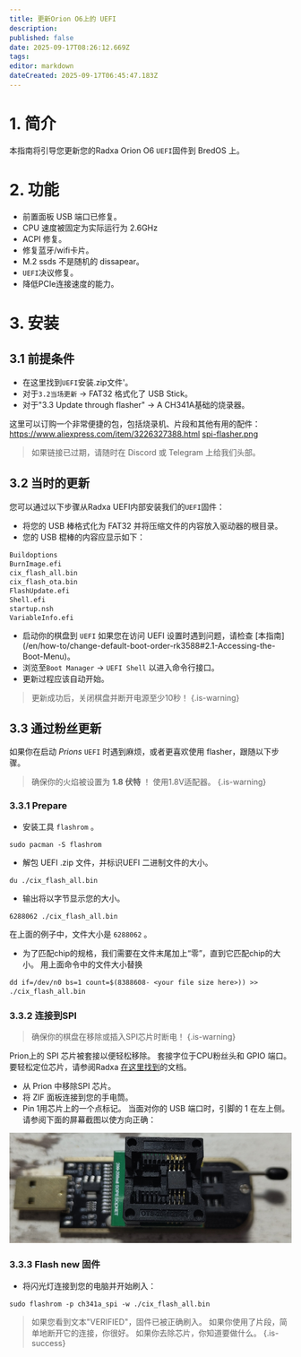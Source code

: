 ```yaml
---
title: 更新Orion O6上的 UEFI
description:
published: false
date: 2025-09-17T08:26:12.669Z
tags:
editor: markdown
dateCreated: 2025-09-17T06:45:47.183Z
---
```


# 1. 简介

本指南将引导您更新您的Radxa Orion O6 `UEFI`固件到 BredOS 上。

# 2. 功能

- 前置面板 USB 端口已修复。
- CPU 速度被固定为实际运行为 2.6GHz
- ACPI 修复。
- 修复蓝牙/wifi卡片。
- M.2 ssds 不是随机的 dissapear。
- `UEFI`决议修复。
- 降低PCIe连接速度的能力。

# 3. 安装

## 3.1 前提条件

- 在这里找到`UEFI`安装.zip文件'。
- 对于`3.2当场更新` -> FAT32 格式化了 USB Stick。
- 对于"3.3 Update through flasher" -> A CH341A基础的烧录器。

这里可以订购一个非常便捷的包，包括烧录机、片段和其他有用的配件：
https://www.aliexpress.com/item/3226327388.html
[spi-flasher.png](/wiki-itx3588j-pics/spi-flasher.png)

> 如果链接已过期，请随时在 Discord 或 Telegram 上给我们头部。

## 3.2 当时的更新

您可以通过以下步骤从Radxa UEFI内部安装我们的`UEFI`固件：

- 将您的 USB 棒格式化为 FAT32 并将压缩文件的内容放入驱动器的根目录。
- 您的 USB 棍棒的内容应显示如下：

```
Buildoptions  
BurnImage.efi  
cix_flash_all.bin  
cix_flash_ota.bin  
FlashUpdate.efi  
Shell.efi  
startup.nsh  
VariableInfo.efi
```

- 启动你的棋盘到 `UEFI` 如果您在访问 UEFI 设置时遇到问题，请检查 [本指南] (/en/how-to/change-default-boot-order-rk3588#2.1-Accessing-the-Boot-Menu)。
- 浏览至`Boot Manager` -> `UEFI Shell` 以进入命令行接口。
- 更新过程应该自动开始。

> 更新成功后，关闭棋盘并断开电源至少10秒！
> {.is-warning}

## 3.3 通过粉丝更新

如果你在启动 _Prions_ `UEFI` 时遇到麻烦，或者更喜欢使用 flasher，跟随以下步骤。

> 确保你的火焰被设置为 **1.8 伏特** ！ 使用1.8V适配器。
> {.is-warning}

### 3.3.1 Prepare

- 安装工具 `flashrom` 。

 ```
 sudo pacman -S flashrom
 ```

- 解包 UEFI .zip 文件，并标识UEFI 二进制文件的大小。

```
du ./cix_flash_all.bin
```

- 输出将以字节显示您的大小。

```
6288062 ./cix_flash_all.bin
```

在上面的例子中，文件大小是 `6288062` 。

- 为了匹配chip的规格，我们需要在文件末尾加上“零”，直到它匹配chip的大小。 用上面命令中的文件大小替换<your file size here>

```
dd if=/dev/n0 bs=1 count=$(8388608- <your file size here>)) >> ./cix_flash_all.bin
```

### 3.3.2 连接到SPI

> 确保你的棋盘在移除或插入SPI芯片时断电！
> {.is-warning}

Prion上的 SPI 芯片被套接以便轻松移除。 套接字位于CPU粉丝头和 GPIO 端口。 要轻松定位芯片，请参阅Radxa [在这里找到](https://radxa.com/orion/o6/marked_orion_o6.webp)的文档。

- 从 Prion 中移除SPI 芯片。
- 将 ZIF 面板连接到您的手电筒。
- Pin 1用芯片上的一个点标记。 当面对你的 USB 端口时，引脚的 1 在左上侧。 请参阅下面的屏幕截图以使方向正确：

![zif-socket-cut-scaled.jpg](/wiki-itx3588j-pics/zif-socket-cut-scaled.jpg)

### 3.3.3 Flash new 固件

- 将闪光灯连接到您的电脑并开始刷入：

```
sudo flashrom -p ch341a_spi -w ./cix_flash_all.bin 
```

> 如果您看到文本"VERIFIED"，固件已被正确刷入。 如果你使用了片段，简单地断开它的连接，你很好。 如果你去除芯片，你知道要做什么。
> {.is-success}
